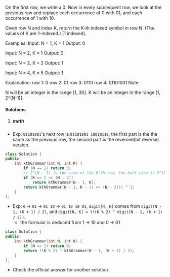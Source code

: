 On the first row, we write a 0. Now in every subsequent row, we look at the previous row and replace each occurrence of 0 with 01, and each occurrence of 1 with 10.

Given row N and index K, return the K-th indexed symbol in row N. (The values of K are 1-indexed.) (1 indexed).

Examples:
Input: N = 1, K = 1
Output: 0

Input: N = 2, K = 1
Output: 0

Input: N = 2, K = 2
Output: 1

Input: N = 4, K = 5
Output: 1

Explanation:
row 1: 0
row 2: 01
row 3: 0110
row 4: 01101001
Note:

N will be an integer in the range [1, 30].
K will be an integer in the range [1, 2^(N-1)].

#### Solutions

1. ##### math

- Exp: `01101001`'s next row is `01101001 10010110`, the first part is the the same as the previous row, the second part is the reversed(bit reverse) version.

```c++
class Solution {
public:
    int kthGrammar(int N, int K) {
        if (N == 1) return 0;
        // 2^(N - 1) is the size of the N'th row, the half size is 2^(N - 2)
        if (K <= 1 << (N - 2))
            return kthGrammar(N - 1, K);
        return kthGrammar(N - 1, K - (1 << (N - 2))) ^ 1;
    }
};
```

- Exp: `0` ->  `01`  -> `01 10` -> `01 10 10 01`, `digit[N, K]` comes from `digit(N - 1, (K + 1) / 2)`, and `digit[N, K] = (!(K % 2) ^ digit[N - 1, (k + 1) / 2])`.
    - the formular is deduced from 1 -> 10 and 0 -> 01

```c++
class Solution {
public:
    int kthGrammar(int N, int K) {
        if (N == 1) return 0;
        return !(K % 2) ^ kthGrammar(N - 1, (K + 1) / 2);
    }
};
```

- Check the official answer for another solution
